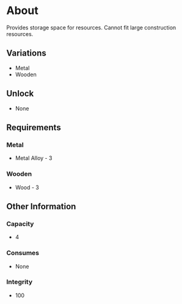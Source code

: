 # About
Provides storage space for resources. Cannot fit large construction resources.
## Variations
- Metal
- Wooden
## Unlock
- None
## Requirements
### Metal
- Metal Alloy - 3
### Wooden
- Wood - 3
## Other Information
### Capacity
- 4
### Consumes
- None
### Integrity
- 100
